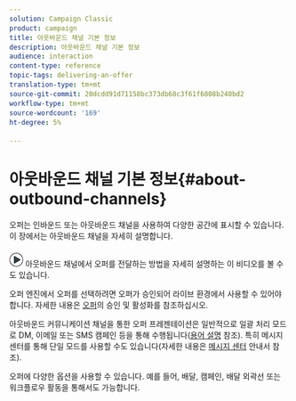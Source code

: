 ```yaml
---
solution: Campaign Classic
product: campaign
title: 아웃바운드 채널 기본 정보
description: 아웃바운드 채널 기본 정보
audience: interaction
content-type: reference
topic-tags: delivering-an-offer
translation-type: tm+mt
source-git-commit: 20dcdd91d71158bc373db68c3f61f6808b240bd2
workflow-type: tm+mt
source-wordcount: '169'
ht-degree: 5%

---
```



# 아웃바운드 채널 기본 정보{#about-outbound-channels}

오퍼는 인바운드 또는 아웃바운드 채널을 사용하여 다양한 공간에 표시할 수 있습니다. 이 장에서는 아웃바운드 채널을 자세히 설명합니다.

![](assets/do-not-localize/how-to-video.png) 아웃바운드 채널에서 오퍼를  [](https://helpx.adobe.com/campaign/classic/how-to/deliver-an-offer-on-outbound-channel-in-acv6.html?playlist=/ccx/v1/collection/product/campaign/classic/segment/digital-marketers/explevel/intermediate/applaunch/get-started/collection.ccx.js&amp;ref=helpx.adobe.com) 전달하는 방법을 자세히 설명하는 이 비디오를 볼 수도 있습니다.

오퍼 엔진에서 오퍼를 선택하려면 오퍼가 승인되어 라이브 환경에서 사용할 수 있어야 합니다. 자세한 내용은 [오퍼](../../interaction/using/approving-and-activating-an-offer.md)의 승인 및 활성화를 참조하십시오.

아웃바운드 커뮤니케이션 채널을 통한 오퍼 프레젠테이션은 일반적으로 일괄 처리 모드로 DM, 이메일 또는 SMS 캠페인 등을 통해 수행됩니다([용어 설명](../../interaction/using/glossary.md) 참조). 특히 메시지 센터를 통해 단일 모드를 사용할 수도 있습니다(자세한 내용은 [메시지 센터](../../message-center/using/about-transactional-messaging.md) 안내서 참조).

오퍼에 다양한 옵션을 사용할 수 있습니다. 예를 들어, 배달, 캠페인, 배달 외곽선 또는 워크플로우 활동을 통해서도 가능합니다.
